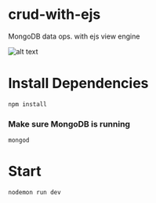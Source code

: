 # crud-with-ejs
MongoDB data ops. with ejs view engine

![alt text](https://imgur.com/download/lcMzStZ)

# Install Dependencies
```
npm install
```

### Make sure MongoDB is running
```
mongod
```
# Start 

```
nodemon run dev
```
